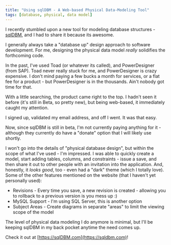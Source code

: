 ```yaml
---
title: "Using sqlDBM - A Web-based Physical Data-Modeling Tool"
tags: [database, physical, data model]
---
```


I recently stumbled upon a new tool for modeling database structures - [sqlDBM](https://sqldbm.com), and I had to share it because its awesome.

I generally always take a "database up" design approach to software development.  For me, designing the physical data model *really*
solidifies the forthcoming code.

In the past, I've used Toad (or whatever its called), and PowerDesigner (from SAP).  Toad never really stuck for me, and PowerDesigner is crazy expensive.  I don't
mind paying a few bucks a month for services, or a flat fee for a product - but PowerDesigner is in the thousands.  Ain't nobody got time for that.

With a little searching, the product came right to the top.  I hadn't seen it before (it's still in Beta, so pretty new), but being web-based, it immediately caught
my attention.

I signed up, validated my email address, and off I went.  It was that easy.

Now, since sqlDBM is still in beta, I'm not currently paying anything for it - although they currently do have a "donate" option that I will likely use shortly.

I won't go into the details of "physical database design", but within the scope of what I've used - I'm impressed.  I was able to quickly create a model, start adding 
tables, columns, and constraints - issue a save, and then share it out to other people with an invitation into the application.  And, honestly, it *looks good*, too - even had a "dark" theme (which I totally love).  Some of the other features mentioned on the website (that I haven't yet personally used):

* Revisions - Every time you save, a new revision is created - allowing you to rollback to a previous version is you mess up :)
* MySQL Support - I'm using SQL Server, this is another option
* Subject Areas - Create diagrams in separate "areas" to limit the viewing scope of the model

The level of physical data modeling I do anymore is minimal, but I'll be keeping sqlDBM in my back pocket anytime the need comes up.

Check it out at [https://sqlDBM.com](https://sqldbm.com)!